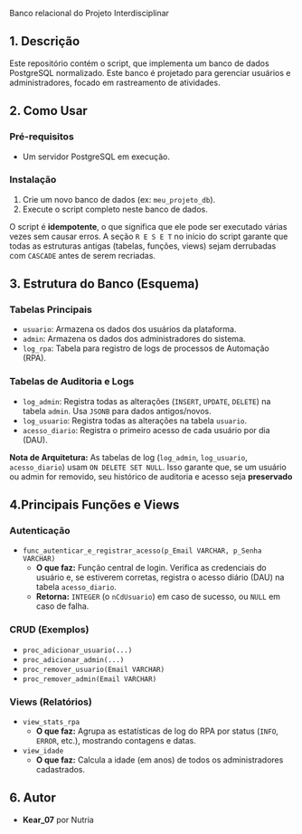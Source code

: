 Banco relacional do Projeto Interdisciplinar

## 1. Descrição

Este repositório contém o script, que implementa um banco de dados PostgreSQL normalizado. Este banco é projetado para gerenciar usuários e administradores, focado em rastreamento de atividades.

## 2. Como Usar

### Pré-requisitos
* Um servidor PostgreSQL em execução.

### Instalação
1.  Crie um novo banco de dados (ex: `meu_projeto_db`).
2.  Execute o script completo neste banco de dados.

O script é **idempotente**, o que significa que ele pode ser executado várias vezes sem causar erros. A seção `R E S E T` no início do script garante que todas as estruturas antigas (tabelas, funções, views) sejam derrubadas com `CASCADE` antes de serem recriadas.

## 3. Estrutura do Banco (Esquema)

### Tabelas Principais
* `usuario`: Armazena os dados dos usuários da plataforma.
* `admin`: Armazena os dados dos administradores do sistema.
* `log_rpa`: Tabela para registro de logs de processos de Automação (RPA).

### Tabelas de Auditoria e Logs
* `log_admin`: Registra todas as alterações (`INSERT`, `UPDATE`, `DELETE`) na tabela `admin`. Usa `JSONB` para dados antigos/novos.
* `log_usuario`: Registra todas as alterações na tabela `usuario`.
* `acesso_diario`: Registra o primeiro acesso de cada usuário por dia (DAU).

**Nota de Arquitetura:** As tabelas de log (`log_admin`, `log_usuario`, `acesso_diario`) usam `ON DELETE SET NULL`. Isso garante que, se um usuário ou admin for removido, seu histórico de auditoria e acesso seja **preservado**

## 4.Principais Funções e Views

### Autenticação
* `func_autenticar_e_registrar_acesso(p_Email VARCHAR, p_Senha VARCHAR)`
    * **O que faz:** Função central de login. Verifica as credenciais do usuário e, se estiverem corretas, registra o acesso diário (DAU) na tabela `acesso_diario`.
    * **Retorna:** `INTEGER` (o `nCdUsuario`) em caso de sucesso, ou `NULL` em caso de falha.

### CRUD (Exemplos)
* `proc_adicionar_usuario(...)`
* `proc_adicionar_admin(...)`
* `proc_remover_usuario(Email VARCHAR)`
* `proc_remover_admin(Email VARCHAR)`

### Views (Relatórios)
* `view_stats_rpa`
    * **O que faz:** Agrupa as estatísticas de log do RPA por status (`INFO`, `ERROR`, etc.), mostrando contagens e datas.
* `view_idade`
    * **O que faz:** Calcula a idade (em anos) de todos os administradores cadastrados.

## 6. Autor

* **Kear_07** por Nutria
